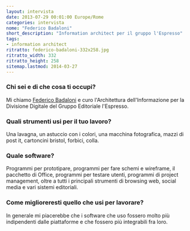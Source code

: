 ```yaml
---
layout: intervista
date: 2013-07-29 00:01:00 Europe/Rome
categories: intervista
nome: "Federico Badaloni"
short_description: "Information architect per il gruppo l'Espresso"
tags:
- information architect
ritratto: federico-badaloni-332x258.jpg
ritratto_width: 332
ritratto_height: 258
sitemap.lastmod: 2014-03-27
---
```

### Chi sei e di che cosa ti occupi?
Mi chiamo [Federico Badaloni][1] e curo l'Architettura dell'Informazione per la Divisione Digitale del Gruppo Editoriale l'Espresso.

### Quali strumenti usi per il tuo lavoro?
Una lavagna, un astuccio con i colori, una macchina fotografica, mazzi di post it, cartoncini bristol, forbici, colla.

### Quale software?
Programmi per prototipare, programmi per fare schemi e wireframe, il pacchetto di Office, programmi per testare utenti, programmi di project management, oltre a tutti i principali strumenti di browsing web, social media e vari sistemi editoriali.

### Come miglioreresti quello che usi per lavorare?
In generale mi piacerebbe che i software che uso fossero molto più indipendenti dalle piattaforme e che fossero più integrabili fra loro.


[1]: http://federicobadaloni.blog.kataweb.it "Blog di Federico Badaloni"
